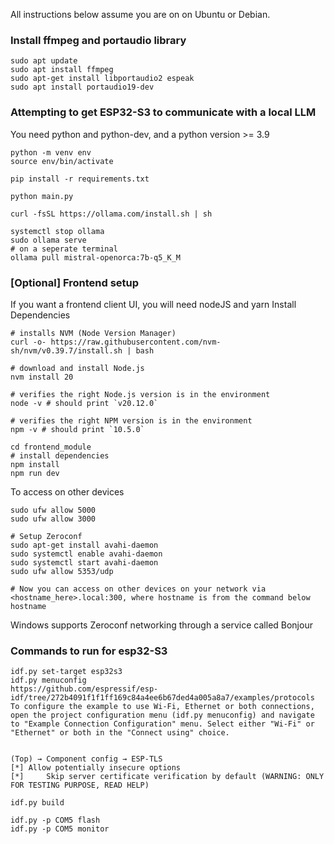 All instructions below assume you are on on Ubuntu or Debian.

### Install ffmpeg and portaudio library

```
sudo apt update
sudo apt install ffmpeg
sudo apt-get install libportaudio2 espeak
sudo apt install portaudio19-dev
```

### Attempting to get ESP32-S3 to communicate with a local LLM

You need python and python-dev, and a python version >= 3.9

```
python -m venv env
source env/bin/activate

pip install -r requirements.txt

python main.py
```

```
curl -fsSL https://ollama.com/install.sh | sh

systemctl stop ollama
sudo ollama serve
# on a seperate terminal
ollama pull mistral-openorca:7b-q5_K_M
```

### [Optional] Frontend setup

If you want a frontend client UI, you will need nodeJS and yarn
Install Dependencies

```
# installs NVM (Node Version Manager)
curl -o- https://raw.githubusercontent.com/nvm-sh/nvm/v0.39.7/install.sh | bash

# download and install Node.js
nvm install 20

# verifies the right Node.js version is in the environment
node -v # should print `v20.12.0`

# verifies the right NPM version is in the environment
npm -v # should print `10.5.0`
```

```
cd frontend_module
# install dependencies
npm install
npm run dev
```

To access on other devices

```
sudo ufw allow 5000
sudo ufw allow 3000

# Setup Zeroconf
sudo apt-get install avahi-daemon
sudo systemctl enable avahi-daemon
sudo systemctl start avahi-daemon
sudo ufw allow 5353/udp

# Now you can access on other devices on your network via <hostname_here>.local:300, where hostname is from the command below
hostname
```

Windows supports Zeroconf networking through a service called Bonjour

### Commands to run for esp32-S3

```
idf.py set-target esp32s3
idf.py menuconfig
https://github.com/espressif/esp-idf/tree/272b4091f1f1ff169c84a4ee6b67ded4a005a8a7/examples/protocols
To configure the example to use Wi-Fi, Ethernet or both connections, open the project configuration menu (idf.py menuconfig) and navigate to "Example Connection Configuration" menu. Select either "Wi-Fi" or "Ethernet" or both in the "Connect using" choice.


(Top) → Component config → ESP-TLS
[*] Allow potentially insecure options
[*]     Skip server certificate verification by default (WARNING: ONLY FOR TESTING PURPOSE, READ HELP)

idf.py build

idf.py -p COM5 flash
idf.py -p COM5 monitor
```
